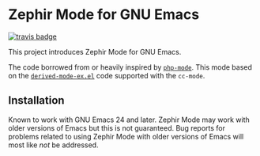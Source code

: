 # Zephir Mode for GNU Emacs

[![travis badge][travis-badge]][travis-link]

This project introduces Zephir Mode for GNU Emacs.

The code borrowed from or heavily inspired by [`php-mode`][php-mode]. This mode
based on the [`derived-mode-ex.el`][derived-mode] code supported with the
`cc-mode`.

## Installation

Known to work with GNU Emacs 24 and later. Zephir Mode may work with older
versions of Emacs but this is not guaranteed. Bug reports for problems related
to using Zephir Mode with older versions of Emacs will most like _not_ be
addressed.

[travis-badge]: https://api.travis-ci.org/sergeyklay/zephir-mode.svg
[travis-link]: https://travis-ci.org/sergeyklay/zephir-mode
[php-mode]: https://github.com/ejmr/php-mode
[derived-mode]: http://cc-mode.sourceforge.net/derived-mode-ex.el
